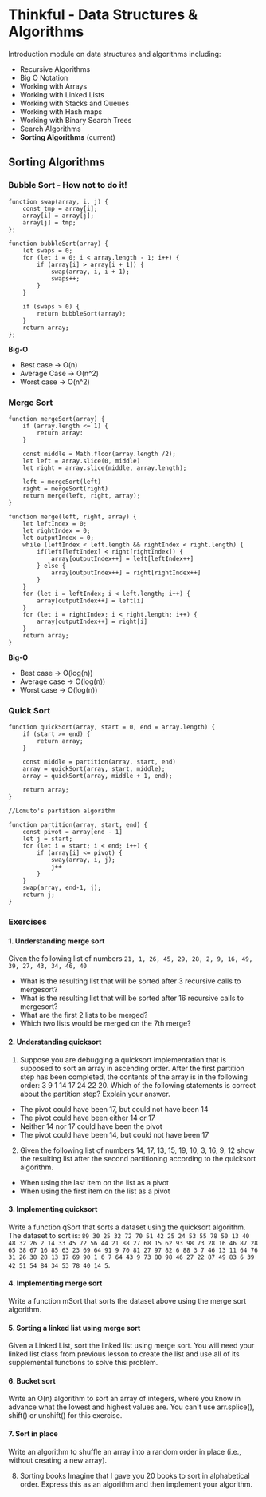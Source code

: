# Thinkful - Data Structures & Algorithms

Introduction module on data structures and algorithms including:

- Recursive Algorithms
- Big O Notation
- Working with Arrays
- Working with Linked Lists
- Working with Stacks and Queues
- Working with Hash maps
- Working with Binary Search Trees
- Search Algorithms
- **Sorting Algorithms** (current)

## Sorting Algorithms

### Bubble Sort - How not to do it!

```
function swap(array, i, j) {
    const tmp = array[i];
    array[i] = array[j];
    array[j] = tmp;
};

function bubbleSort(array) {
    let swaps = 0;
    for (let i = 0; i < array.length - 1; i++) {
        if (array[i] > array[i + 1]) {
            swap(array, i, i + 1);
            swaps++;
        }
    }

    if (swaps > 0) {
        return bubbleSort(array);
    }
    return array;
};
```

**Big-O**

- Best case -> O(n)
- Average Case -> O(n^2)
- Worst case -> O(n^2)

### Merge Sort

```
function mergeSort(array) {
    if (array.length <= 1) {
        return array:
    }

    const middle = Math.floor(array.length /2);
    let left = array.slice(0, middle)
    let right = array.slice(middle, array.length);

    left = mergeSort(left)
    right = mergeSort(right)
    return merge(left, right, array);
}

function merge(left, right, array) {
    let leftIndex = 0;
    let rightIndex = 0;
    let outputIndex = 0;
    while (leftIndex < left.length && rightIndex < right.length) {
        if(left[leftIndex] < right[rightIndex]) {
            array[outputIndex++] = left[leftIndex++]
        } else {
            array[outputIndex++] = right[rightIndex++]
        }
    }
    for (let i = leftIndex; i < left.length; i++) {
        array[outputIndex++] = left[i]
    }
    for (let i = rightIndex; i < right.length; i++) {
        array[outputIndex++] = right[i]
    }
    return array;
}
```

**Big-O**

- Best case -> O(log(n))
- Average case -> O(log(n))
- Worst case -> O(log(n))

### Quick Sort

```
function quickSort(array, start = 0, end = array.length) {
    if (start >= end) {
        return array;
    }

    const middle = partition(array, start, end)
    array = quickSort(array, start, middle);
    array = quickSort(array, middle + 1, end);

    return array;
}

//Lomuto's partition algorithm

function partition(array, start, end) {
    const pivot = array[end - 1]
    let j = start;
    for (let i = start; i < end; i++) {
        if (array[i] <= pivot) {
            sway(array, i, j);
            j++
        }
    }
    swap(array, end-1, j);
    return j;
}
```

### Exercises

#### 1. Understanding merge sort

Given the following list of numbers `21, 1, 26, 45, 29, 28, 2, 9, 16, 49, 39, 27, 43, 34, 46, 40`

- What is the resulting list that will be sorted after 3 recursive calls to mergesort?
- What is the resulting list that will be sorted after 16 recursive calls to mergesort?
- What are the first 2 lists to be merged?
- Which two lists would be merged on the 7th merge?

#### 2. Understanding quicksort

1. Suppose you are debugging a quicksort implementation that is supposed to sort an array in ascending order. After the first partition step has been completed, the contents of the array is in the following order: 3 9 1 14 17 24 22 20. Which of the following statements is correct about the partition step? Explain your answer.

- The pivot could have been 17, but could not have been 14
- The pivot could have been either 14 or 17
- Neither 14 nor 17 could have been the pivot
- The pivot could have been 14, but could not have been 17

2. Given the following list of numbers 14, 17, 13, 15, 19, 10, 3, 16, 9, 12 show the resulting list after the second partitioning according to the quicksort algorithm.

- When using the last item on the list as a pivot
- When using the first item on the list as a pivot

#### 3. Implementing quicksort

Write a function qSort that sorts a dataset using the quicksort algorithm. The dataset to sort is: `89 30 25 32 72 70 51 42 25 24 53 55 78 50 13 40 48 32 26 2 14 33 45 72 56 44 21 88 27 68 15 62 93 98 73 28 16 46 87 28 65 38 67 16 85 63 23 69 64 91 9 70 81 27 97 82 6 88 3 7 46 13 11 64 76 31 26 38 28 13 17 69 90 1 6 7 64 43 9 73 80 98 46 27 22 87 49 83 6 39 42 51 54 84 34 53 78 40 14 5`.

#### 4. Implementing merge sort

Write a function mSort that sorts the dataset above using the merge sort algorithm.

#### 5. Sorting a linked list using merge sort

Given a Linked List, sort the linked list using merge sort. You will need your linked list class from previous lesson to create the list and use all of its supplemental functions to solve this problem.

#### 6. Bucket sort

Write an O(n) algorithm to sort an array of integers, where you know in advance what the lowest and highest values are. You can't use arr.splice(), shift() or unshift() for this exercise.

#### 7. Sort in place

Write an algorithm to shuffle an array into a random order in place (i.e., without creating a new array).

8. Sorting books
   Imagine that I gave you 20 books to sort in alphabetical order. Express this as an algorithm and then implement your algorithm.
